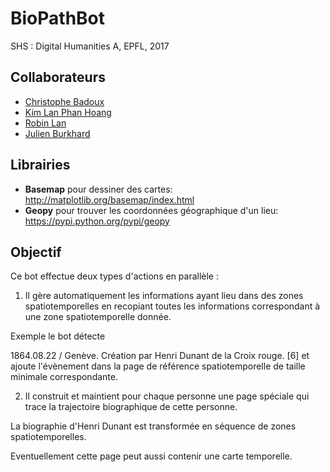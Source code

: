 # BioPathBot

SHS : Digital Humanities A, EPFL, 2017

## Collaborateurs

* [Christophe Badoux](https://github.com/christophebx)
* [Kim Lan Phan Hoang](https://github.com/pyphilia)
* [Robin Lan](https://github.com/roblan11)
* [Julien Burkhard](https://github.com/sherushe)

## Librairies

* **Basemap** pour dessiner des cartes: http://matplotlib.org/basemap/index.html
* **Geopy** pour trouver les coordonnées géographique d'un lieu: https://pypi.python.org/pypi/geopy

## Objectif

Ce bot effectue deux types d'actions en parallèle :

1. Il gère automatiquement les informations ayant lieu dans des zones spatiotemporelles en recopiant toutes les informations correspondant à une zone spatiotemporelle donnée.

Exemple le bot détecte

1864.08.22 / Genève. Création par Henri Dunant de la Croix rouge. [6]
et ajoute l'évènement dans la page de référence spatiotemporelle de taille minimale correspondante.

2. Il construit et maintient pour chaque personne une page spéciale qui trace la trajectoire biographique de cette personne.

La biographie d'Henri Dunant est transformée en séquence de zones spatiotemporelles.

Eventuellement cette page peut aussi contenir une carte temporelle.
